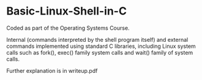 # Basic-Linux-Shell-in-C
Coded as part of the Operating Systems Course.

Internal (commands interpreted by the shell program itself) and external commands implemented using standard C libraries, including Linux system calls such as
fork(), exec() family system calls and wait() family of system calls.

Further explanation is in writeup.pdf
